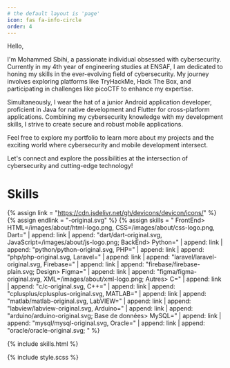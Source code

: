 ```yaml
---
# the default layout is 'page'
icon: fas fa-info-circle
order: 4
---
```


Hello,

I'm Mohammed Sbihi, a passionate individual obsessed with cybersecurity. Currently in my 4th year of engineering studies at ENSAF, I am dedicated to honing my skills in the ever-evolving field of cybersecurity. My journey involves exploring platforms like TryHackMe, Hack The Box, and participating in challenges like picoCTF to enhance my expertise.

Simultaneously, I wear the hat of a junior Android application developer, proficient in Java for native development and Flutter for cross-platform applications. Combining my cybersecurity knowledge with my development skills, I strive to create secure and robust mobile applications.

Feel free to explore my portfolio to learn more about my projects and the exciting world where cybersecurity and mobile development intersect.

Let's connect and explore the possibilities at the intersection of cybersecurity and cutting-edge technology!

# Skills
   
{% assign link = "https://cdn.jsdelivr.net/gh/devicons/devicon/icons/" %}
{% assign endlink = "-original.svg" %}
{% assign skills = "
FrontEnd>
    HTML=/images/about/html-logo.png,
    CSS=/images/about/css-logo.png,
    Dart=" | append: link | append: "dart/dart-original.svg,    
    JavaScript=/images/about/js-logo.png;
BackEnd>
    Python=" | append: link | append: "python/python-original.svg,
    PHP=" | append: link | append: "php/php-original.svg,
    Laravel=" | append: link | append: "laravel/laravel-original.svg,
    Firebase=" | append: link | append: "firebase/firebase-plain.svg;
Design>
    Figma=" | append: link | append: "figma/figma-original.svg,
    XML=/images/about/xml-logo.png;
Autres>
    C=" | append: link | append: "c/c-original.svg,
    C++=" | append: link | append: "cplusplus/cplusplus-original.svg,
    MATLAB=" | append: link | append: "matlab/matlab-original.svg,
    LabVIEW=" | append: link | append: "labview/labview-original.svg,
    Arduino=" | append: link | append: "arduino/arduino-original.svg;
Base de données>
    MySQL=" | append: link | append: "mysql/mysql-original.svg,
    Oracle=" | append: link | append: "oracle/oracle-original.svg;
" %}
   
{% include skills.html  %}

{% include style.scss %}

<!-- {% assign skills = "FrontEnd:HTML:/images/about/html-logo.png,FrontEnd:CSS:/images/about/css-logo.png,FrontEnd:JavaScript:/images/about/js-logo.png,FrontEnd:Dart:/images/about/dart-logo.png,BackEnd:Python:/images/about/python-logo.png,BackEnd:PHP:/images/about/php-logo.png,BackEnd:Laravel:/images/about/laravel-logo.png,BackEnd:Firebase:/images/about/firebase-logo.png,Design:Figma:/images/about/figma-logo.png,Design:XML:/images/about/xml-logo.png," | split: "," %}

{% assign categories = "FrontEnd,BackEnd,Design,Autres" | split: "," %} -->


